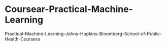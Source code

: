 # Coursear-Practical-Machine-Learning
Practical-Machine-Learning-Johns-Hopkins-Bloomberg-School-of-Public-Health-Coursera
